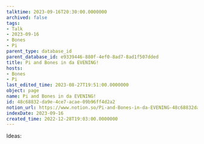 ```yaml
---
talktime: 2023-09-16T20:30:00.0000000
archived: false
tags:
- Talk
- 2023-09-16
- Bones
- Pi
parent_type: database_id
parent_database_id: e9339446-880f-4ef0-8ad7-8ad1f507dded
title: Pi and Bones in da EVENING!
hosts:
- Bones
- Pi
last_edited_time: 2023-08-27T19:51:00.0000000
object: page
name: Pi and Bones in da EVENING!
id: 48c68832-da9e-4ce7-acae-09b96ff4d2a2
notion_url: https://www.notion.so/Pi-and-Bones-in-da-EVENING-48c68832da9e4ce7acae09b96ff4d2a2
indexDate: 2023-09-16
created_time: 2022-12-28T19:03:00.0000000
---
```


Ideas:
























